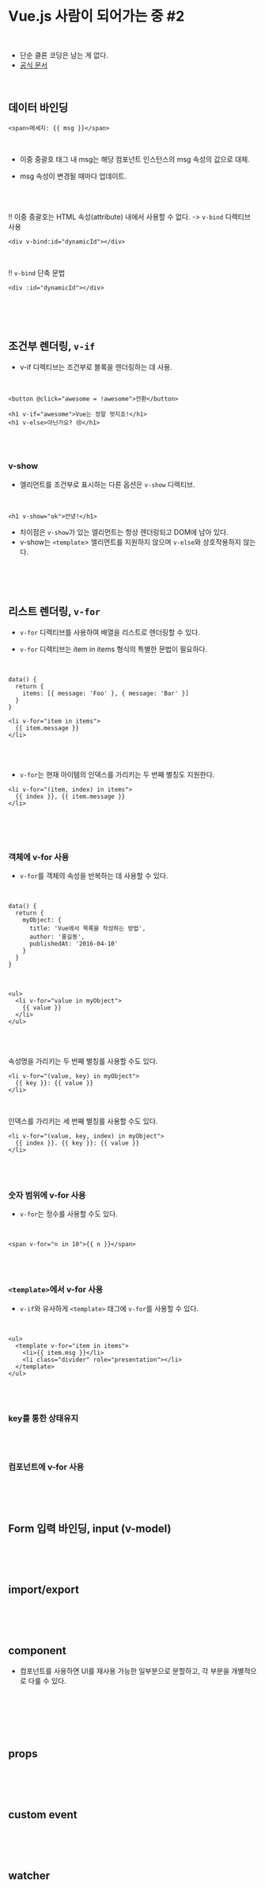 # Vue.js 사람이 되어가는 중 #2

<br>

* 단순 클론 코딩은 남는 게 없다.
* [공식 문서](https://ko.vuejs.org/guide/essentials/list.html)

<br>

## 데이터 바인딩

```vue
<span>메세지: {{ msg }}</span>
```

<br>

* 이중 중괄호 태그 내 msg는 해당 컴포넌트 인스턴스의 msg 속성의 값으로 대체.


* msg 속성이 변경될 때마다 업데이트.

<br><br>

‼ 이중 중괄호는 HTML 속성(attribute) 내에서 사용할 수 없다. -> `v-bind` 디렉티브 사용

```vue
<div v-bind:id="dynamicId"></div>
```

<br>

‼ `v-bind` 단축 문법

```vue
<div :id="dynamicId"></div>
```

<br><br><br>

## 조건부 렌더링, `v-if`

* v-if 디렉티브는 조건부로 블록을 렌더링하는 데 사용.

<br>

```vue
<button @click="awesome = !awesome">전환</button>

<h1 v-if="awesome">Vue는 정말 멋지죠!</h1>
<h1 v-else>아닌가요? 😢</h1>
```

<br><br>

### v-show

* 엘리먼트를 조건부로 표시하는 다른 옵션은 `v-show` 디렉티브.

<br>

```vue
<h1 v-show="ok">안녕!</h1>
```

* 차이점은 `v-show`가 있는 엘리먼트는 항상 렌더링되고 DOM에 남아 있다.
* v-show는 `<template`> 엘리먼트를 지원하지 않으며 `v-else`와 상호작용하지 않는다.

<br><br><br>

## 리스트 렌더링, `v-for`

* `v-for` 디렉티브를 사용하여 배열을 리스트로 렌더링할 수 있다.


* `v-for` 디렉티브는 item in items 형식의 특별한 문법이 필요하다.

<br>

```vue
data() {
  return {
    items: [{ message: 'Foo' }, { message: 'Bar' }]
  }
}
```

```vue
<li v-for="item in items">
  {{ item.message }}
</li>
```

<br><br>

* `v-for`는 현재 아이템의 인덱스를 가리키는 두 번째 별칭도 지원한다.

```vue
<li v-for="(item, index) in items">
  {{ index }}, {{ item.message }}
</li>
```

<br><br><br>

### 객체에 v-for 사용

* `v-for`를 객체의 속성을 반복하는 데 사용할 수 있다.

<br/>

```object
data() {
  return {
    myObject: {
      title: 'Vue에서 목록을 작성하는 방법',
      author: '홍길동',
      publishedAt: '2016-04-10'
    }
  }
}
```

<br/>

```vue
<ul>
  <li v-for="value in myObject">
    {{ value }}
  </li>
</ul>
```

<br/><br/>

속성명을 가리키는 두 번째 별칭를 사용할 수도 있다.

```vue
<li v-for="(value, key) in myObject">
  {{ key }}: {{ value }}
</li>
```

<br/>

인덱스를 가리키는 세 번째 별칭를 사용할 수도 있다.

```vue
<li v-for="(value, key, index) in myObject">
  {{ index }}. {{ key }}: {{ value }}
</li>
```

<br/><br/>

### 숫자 범위에 v-for 사용

* `v-for`는 정수를 사용할 수도 있다.

<br/>

```vue
<span v-for="n in 10">{{ n }}</span>
```

<br/><br/>

### `<template>`에서 v-for 사용

* `v-if`와 유사하게 `<template>` 태그에 `v-for`를 사용할 수 있다.

<br/>

```vue
<ul>
  <template v-for="item in items">
    <li>{{ item.msg }}</li>
    <li class="divider" role="presentation"></li>
  </template>
</ul>
```

<br/><br/>

### key를 통한 상태유지

<br/><br/>

### 컴포넌트에 v-for 사용

<br><br><br>

## Form 입력 바인딩, input (v-model)

<br><br><br>

## import/export

<br><br><br>

## component

* 컴포넌트를 사용하면 UI를 재사용 가능한 일부분으로 분할하고, 각 부분을 개별적으로 다룰 수 있다.

<br>



<br><br><br>

## props

<br><br><br>

## custom event

<br><br><br>

## watcher

